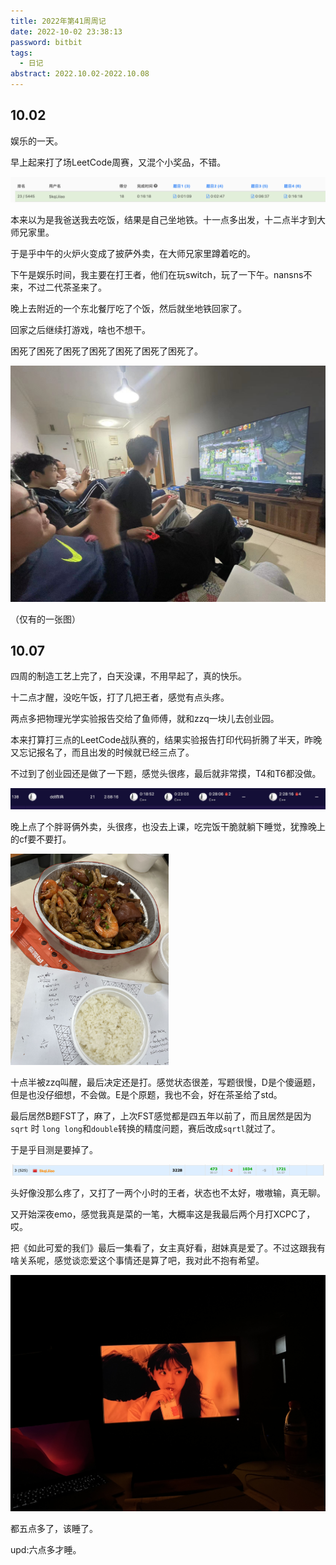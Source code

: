 ```yaml
---
title: 2022年第41周周记
date: 2022-10-02 23:38:13
password: bitbit
tags:
  - 日记
abstract: 2022.10.02-2022.10.08
---
```


## 10.02

娱乐的一天。

早上起来打了场LeetCode周赛，又混个小奖品，不错。

![image-20221002234022621](https://raw.githubusercontent.com/SkqLiiiao/image/main/202210022340703.png)

本来以为是我爸送我去吃饭，结果是自己坐地铁。十一点多出发，十二点半才到大师兄家里。

于是乎中午的火炉火变成了披萨外卖，在大师兄家里蹲着吃的。

下午是娱乐时间，我主要在打王者，他们在玩switch，玩了一下午。nansns不来，不过二代茶圣来了。

晚上去附近的一个东北餐厅吃了个饭，然后就坐地铁回家了。

回家之后继续打游戏，啥也不想干。

困死了困死了困死了困死了困死了困死了困死了。

![image-20221002234229044](https://raw.githubusercontent.com/SkqLiiiao/image/main/202210022342086.png)

（仅有的一张图）

## 10.07

四周的制造工艺上完了，白天没课，不用早起了，真的快乐。

十二点才醒，没吃午饭，打了几把王者，感觉有点头疼。

两点多把物理光学实验报告交给了鱼师傅，就和zzq一块儿去创业园。

本来打算打三点的LeetCode战队赛的，结果实验报告打印代码折腾了半天，昨晚又忘记报名了，而且出发的时候就已经三点了。

不过到了创业园还是做了一下题，感觉头很疼，最后就非常摸，T4和T6都没做。

![image-20221008045600837](https://raw.githubusercontent.com/SkqLiiiao/image/main/202210080456912.png)

晚上点了个胖哥俩外卖，头很疼，也没去上课，吃完饭干脆就躺下睡觉，犹豫晚上的cf要不要打。

<img src="https://raw.githubusercontent.com/SkqLiiiao/image/main/202210080500203.jpeg" alt="IMG_2714" style="zoom: 33%;" />

十点半被zzq叫醒，最后决定还是打。感觉状态很差，写题很慢，D是个傻逼题，但是也没仔细想，不会做。E是个原题，我也不会，好在茶圣给了std。

最后居然B题FST了，麻了，上次FST感觉都是四五年以前了，而且居然是因为`sqrt` 时 `long long`和`double`转换的精度问题，赛后改成`sqrtl`就过了。

于是乎目测是要掉了。

![image-20221008050142971](https://raw.githubusercontent.com/SkqLiiiao/image/main/202210080501016.png)

头好像没那么疼了，又打了一两个小时的王者，状态也不太好，嗷嗷输，真无聊。

又开始深夜emo，感觉我真是菜的一笔，大概率这是我最后两个月打XCPC了，哎。

把《如此可爱的我们》最后一集看了，女主真好看，甜妹真是爱了。不过这跟我有啥关系呢，感觉谈恋爱这个事情还是算了吧，我对此不抱有希望。

![IMG_2722](https://raw.githubusercontent.com/SkqLiiiao/image/main/202210080503607.jpeg)

都五点多了，该睡了。

upd:六点多才睡。
